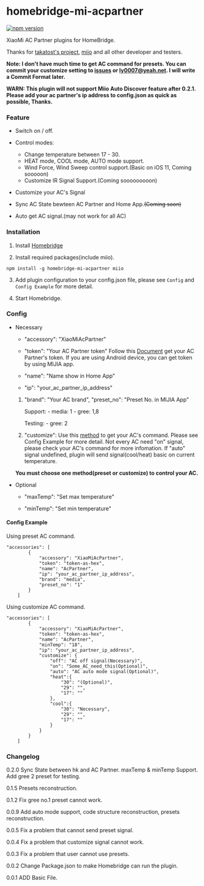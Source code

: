 # homebridge-mi-acpartner
[![npm version](https://badge.fury.io/js/homebridge-mi-acpartner.svg)](https://badge.fury.io/js/homebridge-mi-acpartner)

XiaoMi AC Partner plugins for HomeBridge.

Thanks for [takatost's project](https://github.com/takatost/homebridge-mi-ac-partner),  [miio](https://github.com/aholstenson/miio) and all other developer and testers.

**Note: I don't have much time to get AC command for presets. You can commit your customize setting to [issues](https://github.com/LASER-Yi/homebridge-mi-acpartner/issues) or ly0007@yeah.net. I will write a Commit Format later.**

**WARN: This plugin will not support Miio Auto Discover feature after 0.2.1. Please add your ac partner's ip address to config.json as quick as possible, Thanks.**

### Feature

* Switch on / off.

* Control modes:

  - Change temperature between 17 - 30.
  - HEAT mode, COOL mode, AUTO mode support.
  - Wind Force, Wind Sweep control support.(Basic on iOS 11, Coming sooooon)
  - Customize IR Signal Support.(Coming sooooooooon)

* Customize your AC's Signal

* Sync AC State bewteen AC Partner and Home App.~~(Coming soon)~~

* Auto get AC signal.(may not work for all AC)


### Installation

1. Install [Homebridge](https://github.com/nfarina/homebridge)

2. Install required packages(include miio).

```
npm install -g homebridge-mi-acpartner miio
```

3. Add plugin configuration to your config.json file, please see ``Config`` and ``Config Example`` for more detail.

4. Start Homebridge.

### Config

* Necessary

    * "accessory": "XiaoMiAcPartner"

    * "token": "Your AC Partner token"
      Follow this [Document](https://github.com/aholstenson/miio/blob/master/docs/management.md#getting-the-token-of-a-device) get your AC Partner's token.
            If you are using Android device, you can get token by using MIJIA app.

    * "name": "Name show in Home App"

    * "ip": "your_ac_partner_ip_address"

    1. "brand": "Your AC brand",
      "preset_no": "Preset No. in MIJIA App"

        Support:
            - media: 1 
            - gree: 1,8

        Testing:
            - gree: 2

    2. "customize":
       Use this [method](https://github.com/aholstenson/miio/blob/master/docs/protocol.md#) to get your AC's command.
             Please see Config Example for more detail.
             Not every AC need "on" signal, please check your AC's command for more infomation.
             If "auto" signal undefined, plugin will send signal(cool/heat) basic on current temperature.

    **You must choose one method(preset or customize) to control your AC.**


* Optional

    * "maxTemp": "Set max temperature"

    * "minTemp": "Set min temperature"

#### Config Example

Using preset AC command.

```
"accessories": [
        {
            "accessory": "XiaoMiAcPartner",
            "token": "token-as-hex",
            "name": "AcPartner",
            "ip": "your_ac_partner_ip_address",
            "brand": "media",
            "preset_no": "1"
        }
    ]
```

Using customize AC command.

```
"accessories": [
        {
            "accessory": "XiaoMiAcPartner",
            "token": "token-as-hex",
            "name": "AcPartner",
            "minTemp": "18",
            "ip": "your_ac_partner_ip_address",
            "customize": {
                "off": "AC off signal(Necessary)",
                "on": "Some_AC_need_this(Optional)",
                "auto": "AC auto mode signal(Optional)",
                "heat":{
                    "30": "(Optional)",
                    "29": "",
                    "17": ""
                },
                "cool":{
                    "30": "Necessary",
                    "29": "",
                    "17": ""
                }
            }
        }
    ]
```

### Changelog
  0.2.0
  Sync State between hk and AC Partner. maxTemp & minTemp Support. Add gree 2 preset for testing.

  0.1.5
  Presets reconstruction. 

  0.1.2
  Fix gree no.1 preset cannot work.

  0.0.9
  Add auto mode support, code structure reconstruction, presets reconstruction.

  0.0.5
  Fix a problem that cannot send preset signal.

  0.0.4
  Fix a problem that customize signal cannot work.

  0.0.3
  Fix a problem that user cannot use presets.

  0.0.2
  Change Package.json to make Homebridge can run the plugin.

  0.0.1
  ADD Basic File.
